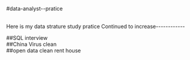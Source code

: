 #data-analyst--pratice 

<br>Here is my data strature study pratice
Continued to increase------------

##SQL interview <br>
##China Virus clean<br>
##open data clean rent house
